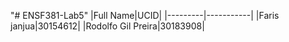 "# ENSF381-Lab5" 
|Full Name|UCID|
|---------|-----------|
|Faris janjua|30154612|
|Rodolfo Gil Preira|30183908|

